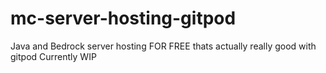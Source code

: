 # mc-server-hosting-gitpod
Java and Bedrock server hosting FOR FREE thats actually really good with gitpod
Currently WIP
